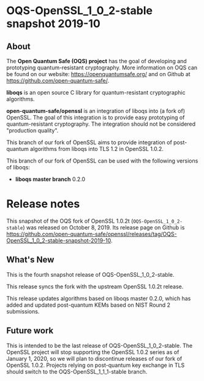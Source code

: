 OQS-OpenSSL\_1\_0\_2-stable snapshot 2019-10
============================================

About
-----

The **Open Quantum Safe (OQS) project** has the goal of developing and prototyping quantum-resistant cryptography.  More information on OQS can be found on our website: https://openquantumsafe.org/ and on Github at https://github.com/open-quantum-safe/.  

**liboqs** is an open source C library for quantum-resistant cryptographic algorithms.  

**open-quantum-safe/openssl** is an integration of liboqs into (a fork of) OpenSSL.  The goal of this integration is to provide easy prototyping of quantum-resistant cryptography.  The integration should not be considered "production quality".

This branch of our fork of OpenSSL aims to provide integration of post-quantum algorithms from liboqs into TLS 1.2 in OpenSSL 1.0.2.

This branch of our fork of OpenSSL can be used with the following versions of liboqs:

- **liboqs master branch** 0.2.0

Release notes
=============

This snapshot of the OQS fork of OpenSSL 1.0.2t (`OQS-OpenSSL_1_0_2-stable`) was released on October 8, 2019.  Its release page on Github is https://github.com/open-quantum-safe/openssl/releases/tag/OQS-OpenSSL_1_0_2-stable-snapshot-2019-10.

What's New
----------

This is the fourth snapshot release of OQS-OpenSSL\_1\_0\_2-stable.

This release syncs the fork with the upstream OpenSSL 1.0.2t release.

This release updates algorithms based on liboqs master 0.2.0, which has added and updated post-quantum KEMs based on NIST Round 2 submissions.

Future work
-----------

This is intended to be the last release of OQS-OpenSSL\_1\_0\_2-stable.  The OpenSSL project will stop supporting the OpenSSL 1.0.2 series as of January 1, 2020, so we will plan to discontinue releases of our fork of OpenSSL 1.0.2.  Projects relying on post-quantum key exchange in TLS should switch to the OQS-OpenSSL\_1\_1\_1-stable branch.
